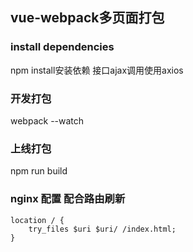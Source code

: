 ## vue-webpack多页面打包

### install dependencies
npm install安装依赖
接口ajax调用使用axios

### 开发打包
webpack --watch

### 上线打包
npm run build

### nginx 配置  配合路由刷新
```
location / {
    try_files $uri $uri/ /index.html;
}
```